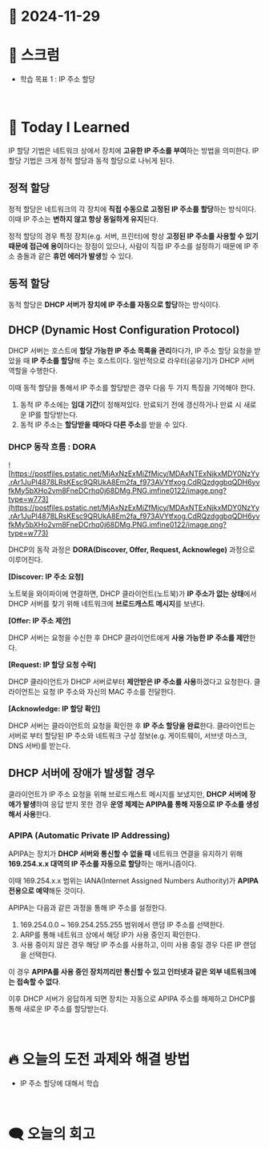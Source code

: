 # 📆 2024-11-29

# 🔔 스크럼

- 학습 목표 1 : IP 주소 할당
<br/>

# 🚀 Today I Learned

IP 할당 기법은 네트워크 상에서 장치에 **고유한 IP 주소를 부여**하는 방법을 의미한다. IP 할당 기법은 크게 정적 할당과 동적 할당으로 나뉘게 된다.

## 정적 할당

정적 할당은 네트워크의 각 장치에 **직접 수동으로 고정된 IP 주소를 할당**하는 방식이다. 이때 IP 주소는 **변하지 않고 항상 동일하게 유지**된다.

정적 할당의 경우 특정 장치(e.g. 서버, 프린터)에 항상 **고정된 IP 주소를 사용할 수 있기 때문에 접근에 용이**하다는 장점이 있으나, 사람이 직접 IP 주소를 설정하기 때문에 IP 주소 충돌과 같은 **휴먼 에러가 발생**할 수 있다.

## 동적 할당


동적 할당은 **DHCP 서버가 장치에 IP 주소를 자동으로 할당**하는 방식이다.


## DHCP **(Dynamic Host Configuration Protocol)**

DHCP 서버는 호스트에 **할당 가능한 IP 주소 목록을 관리**하다가, IP 주소 할당 요청을 받았을 때 **IP 주소를 할당**해 주는 호스트이다. 일반적으로 라우터(공유기)가 DHCP 서버 역할을 수행한다.

이때 동적 할당을 통해서 IP 주소를 할당받은 경우 다음 두 가지 특징을 기억해야 한다.

1. 동적 IP 주소에는 **임대 기간**이 정해져있다. 만료되기 전에 갱신하거나 만료 시 새로운 IP를 할당받는다.
2. 동적 IP 주소는 **할당받을 때마다 다른 주소**를 받을 수 있다.


### DHCP 동작 흐름 : DORA

![https://postfiles.pstatic.net/MjAxNzExMjZfMjcy/MDAxNTExNjkxMDY0NzYy.rAr1JuPl4878LRsKEsc9QRUkA8Em2fa_f973AVYtfxog.CdRQzdggbqQDH6yvfkMy5bXHo2vm8FneDCrhq0j68DMg.PNG.imfine0122/image.png?type=w773](https://postfiles.pstatic.net/MjAxNzExMjZfMjcy/MDAxNTExNjkxMDY0NzYy.rAr1JuPl4878LRsKEsc9QRUkA8Em2fa_f973AVYtfxog.CdRQzdggbqQDH6yvfkMy5bXHo2vm8FneDCrhq0j68DMg.PNG.imfine0122/image.png?type=w773)


DHCP의 동작 과정은 **DORA(Discover, Offer, Request, Acknowlege)** 과정으로 이루어진다.

**[Discover: IP 주소 요청]**

노트북을 와이파이에 연결하면, DHCP 클라이언트(노트북)가 **IP 주소가 없는 상태**에서 DHCP 서버를 찾기 위해 네트워크에 **브로드캐스트 메시지**를 보낸다.

**[Offer: IP 주소 제안]**

DHCP 서버는 요청을 수신한 후 DHCP 클라이언트에게 **사용 가능한 IP 주소를 제안**한다.

**[Request: IP 할당 요청 수락]**

DHCP 클라이언트가 DHCP 서버로부터 **제안받은 IP 주소를 사용**하겠다고 요청한다. 클라이언트는 요청 IP 주소와 자신의 MAC 주소를 전달한다.

**[Acknowledge: IP 할당 확인]**

DHCP 서버는 클라이언트의 요청을 확인한 후 **IP 주소 할당을 완료**한다. 클라이언트는 서버로 부터 할당된 IP 주소와 네트워크 구성 정보(e.g. 게이트웨이, 서브넷 마스크, DNS 서버)를 받는다. 

## DHCP 서버에 장애가 발생할 경우


클라이언트가 IP 주소 요청을 위해 브로드캐스트 메시지를 보냈지만, **DHCP 서버에 장애가 발생**하여 응답 받지 못한 경우 **운영 체제는 APIPA를 통해 자동으로 IP 주소를 생성해서 사용**한다.


### APIPA (Automatic Private IP Addressing)


APIPA는 장치가 **DHCP 서버와 통신할 수 없을 때** 네트워크 연결을 유지하기 위해 **169.254.x.x 대역의 IP 주소를 자동으로 할당**하는 매커니즘이다.

이때 169.254.x.x 범위는 IANA(Internet Assigned Numbers Authority)가 **APIPA 전용으로 예약**해둔 것이다.

APIPA는 다음과 같은 과정을 통해 IP 주소를 설정한다.

1. 169.254.0.0 ~ 169.254.255.255 범위에서 랜덤 IP 주소를 선택한다.
2. ARP를 통해 네트워크 상에서 해당 IP가 사용 중인지 확인한다.
3. 사용 중이지 않은 경우 해당 IP 주소를 사용하고, 이미 사용 중일 경우 다른 IP 랜덤을 선택한다.

이 경우 **APIPA를 사용 중인 장치끼리만 통신할 수 있고 인터넷과 같은 외부 네트워크에는 접속할 수 없다**.

이후 DHCP 서버가 응답하게 되면 장치는 자동으로 APIPA 주소를 해제하고 DHCP를 통해 새로운 IP 주소를 할당받는다.


<br/>

# 🔥 오늘의 도전 과제와 해결 방법

- IP 주소 할당에 대해서 학습

<br/>

# 🗨️ 오늘의 회고



<!--
- 오늘의 학습 경험에 대한 자유로운 생각이나 느낀 점을 기록합니다.
- 성공적인 점, 개선해야 할 점, 새롭게 시도하고 싶은 방법 등을 포함할 수 있습니다.-->

